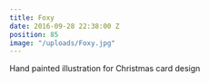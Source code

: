 ```yaml
---
title: Foxy
date: 2016-09-28 22:38:00 Z
position: 85
image: "/uploads/Foxy.jpg"
---
```


Hand painted illustration for Christmas card design